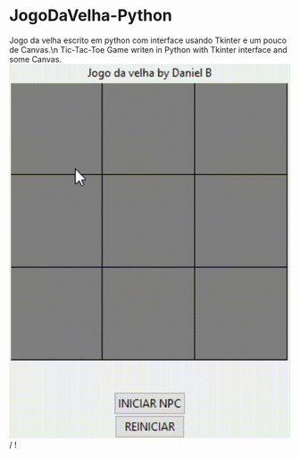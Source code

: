 # JogoDaVelha-Python
Jogo da velha escrito em python com interface usando Tkinter e um pouco de Canvas.\n
Tic-Tac-Toe Game writen in Python with Tkinter interface and some Canvas.
![ Alt text](TicTacToeDEMO.gif) / ! [](TicTacToeDEMO.gif)
